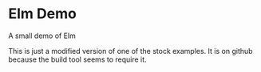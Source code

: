 # Elm Demo
A small demo of Elm

This is just a modified version of one of the stock examples. It is on github because the build tool seems to require it.
